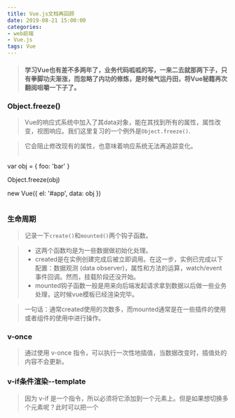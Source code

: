 ```yaml
---
title: Vue.js文档再回顾
date: 2019-08-21 15:00:00
categories:
- web前端
- Vue.js
tags: Vue
---
```

>#### 学习Vue也有差不多两年了，业务代码呱呱的写，一来二去就那两下子，只有拳脚功夫渐涨，而忽略了内功的修炼，是时候气运丹田，将Vue秘籍再次翻阅咀嚼一下子了。
<!--more-->
### **Object.freeze()**
> Vue的响应式系统中加入了其data对象，能在其找到所有的属性，属性改变，视图响应。我们这里复习的一个例外是`Object.freeze()`.

> 它会阻止修改现有的属性，也意味着响应系统无法再追踪变化。
>```
var obj = {
  foo: 'bar'
}

Object.freeze(obj)

new Vue({
  el: '#app',
  data: obj
})
>```

### 生命周期
> 记录一下`create()`和`mounted()`两个钩子函数。

> + 这两个函数均是为一些数据做初始化处理。
> + created是在实例创建完成后被立即调用。在这一步，实例已完成以下配置：数据观测 (data observer)，属性和方法的运算，watch/event 事件回调。然而，挂载阶段还没开始。
> + mounted钩子函数一般是用来向后端发起请求拿到数据以后做一些业务处理，这时候vue模板已经渲染完毕。

> 一句话：通常created使用的次数多，而mounted通常是在一些插件的使用或者组件的使用中进行操作。

### v-once
> 通过使用 v-once 指令，可以执行一次性地插值，当数据改变时，插值处的内容不会更新。

### v-if条件渲染--template
> 因为 v-if 是一个指令，所以必须将它添加到一个元素上。但是如果想切换多个元素呢？此时可以把一个 <template> 元素当做不可见的包裹元素，并在上面使用 v-if。最终的渲染结果将不包含 <template> 元素。

### Vue中包含的七个观察数组的方法
> push(): 在数组的末尾添加一个新元素，改变了原数组。
> pop(): 在数组的末尾删除一个新元素，改变了原数组。
> shift(): 与pop()对应，在一个数组的开始删除一个新元素，改变了原数组。
> unshift(): 获取数组的最后一个值，不会改变原数组。
> splice()： 第一个参数为从哪里开始，第二个元素为取几个值，改变了原数组。
> sort(): 对数组的元素进行排序。
> reverse(): 数反转。

### v-for with v-if
> 当他们处于同一节点时，v-for的优先级要比v-if更高，这意味着v-if将分别重复运行于每个v-for循环中。

### 事件修饰符
> + `.stop` (阻止单击事件继续传播----只触发当前点击事件，不会触发父元素的点击事件)
> + `.self` (只当事件是从事件绑定的元素本身触发时才触发回调)
> + `.prevent` (提交事件不再重载页面----用于阻止事件的默认行为)
> + `.capture` (事件触发从包含这个元素的顶层开始往下触发)
> + `.once` (点击事件将只触发一次)
> + `.passive`(当我们在监听元素滚动事件的时候，会一直触发onscroll事件，在pc端是没啥问题的，但是在移动端，会让我们的网页变卡，因此我们使用这个修饰符的时候，相当于给onscroll事件整了一个.lazy修饰符)
> + `.native` (在组件上绑定事件，直接写在组件上不会触发，需要加此修饰符)